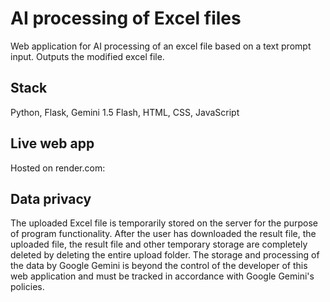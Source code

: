 # AI processing of Excel files
Web application for AI processing of an excel file based on a text prompt input. Outputs the modified excel file. 

## Stack
Python, Flask, Gemini 1.5 Flash, HTML, CSS, JavaScript

## Live web app
Hosted on render.com:

## Data privacy
The uploaded Excel file is temporarily stored on the server for the purpose of program functionality. After the user has downloaded the result file, the uploaded file, the result file and other temporary storage are completely deleted by deleting the entire upload folder. The storage and processing of the data by Google Gemini is beyond the control of the developer of this web application and must be tracked in accordance with Google Gemini's policies.
